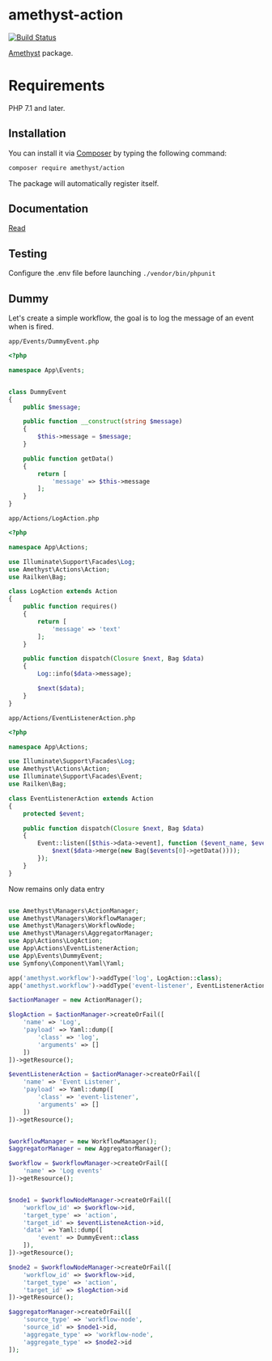 # amethyst-action

[![Build Status](https://travis-ci.org/amethyst-php/action.svg?branch=master)](https://travis-ci.org/amethyst-php/action)

[Amethyst](https://github.com/amethyst-php/amethyst) package.

# Requirements

PHP 7.1 and later.

## Installation

You can install it via [Composer](https://getcomposer.org/) by typing the following command:

```bash
composer require amethyst/action
```

The package will automatically register itself.

## Documentation

[Read](docs/index.md)

## Testing

Configure the .env file before launching `./vendor/bin/phpunit`


## Dummy

Let's create a simple workflow, the goal is to log the message of an event when is fired.

`app/Events/DummyEvent.php`
```php
<?php

namespace App\Events;


class DummyEvent
{
    public $message;

    public function __construct(string $message)
    {
        $this->message = $message;
    }

    public function getData()
    {
        return [
            'message' => $this->message
        ];
    }
}
```

`app/Actions/LogAction.php`
```php
<?php

namespace App\Actions;

use Illuminate\Support\Facades\Log;
use Amethyst\Actions\Action;
use Railken\Bag;

class LogAction extends Action
{
    public function requires()
    {
        return [
            'message' => 'text'
        ];
    }

    public function dispatch(Closure $next, Bag $data) 
    {
        Log::info($data->message);

        $next($data);
    }
}
```

`app/Actions/EventListenerAction.php`
```php
<?php

namespace App\Actions;

use Illuminate\Support\Facades\Log;
use Amethyst\Actions\Action;
use Illuminate\Support\Facades\Event;
use Railken\Bag;

class EventListenerAction extends Action
{
    protected $event;

    public function dispatch(Closure $next, Bag $data) 
    {
        Event::listen([$this->data->event], function ($event_name, $events) use ($next, $data) {
            $next($data->merge(new Bag($events[0]->getData())));
        });
    }
}
```

Now remains only data entry
```php

use Amethyst\Managers\ActionManager;
use Amethyst\Managers\WorkflowManager;
use Amethyst\Managers\WorkflowNode;
use Amethyst\Managers\AggregatorManager;
use App\Actions\LogAction;
use App\Actions\EventListenerAction;
use App\Events\DummyEvent;
use Symfony\Component\Yaml\Yaml;

app('amethyst.workflow')->addType('log', LogAction::class);
app('amethyst.workflow')->addType('event-listener', EventListenerAction::class);

$actionManager = new ActionManager();

$logAction = $actionManager->createOrFail([
    'name' => 'Log',
    'payload' => Yaml::dump([
        'class' => 'log',
        'arguments' => []
    ])
])->getResource();

$eventListenerAction = $actionManager->createOrFail([
    'name' => 'Event Listener',
    'payload' => Yaml::dump([
        'class' => 'event-listener',
        'arguments' => []
    ])
])->getResource();


$workflowManager = new WorkflowManager();
$aggregatorManager = new AggregatorManager();

$workflow = $workflowManager->createOrFail([
    'name' => 'Log events'
])->getResource();


$node1 = $workflowNodeManager->createOrFail([
    'workflow_id' => $workflow->id,
    'target_type' => 'action',
    'target_id' => $eventListeneAction->id,
    'data' => Yaml::dump([
        'event' => DummyEvent::class
    ]),
])->getResource();

$node2 = $workflowNodeManager->createOrFail([
    'workflow_id' => $workflow->id,
    'target_type' => 'action',
    'target_id' => $logAction->id
])->getResource();

$aggregatorManager->createOrFail([
    'source_type' => 'workflow-node',
    'source_id' => $node1->id,
    'aggregate_type' => 'workflow-node',
    'aggregate_type' => $node2->id
]);

```